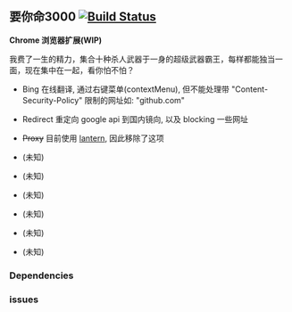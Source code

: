 要你命3000 [![Build Status](https://travis-ci.org/R32/YaoNiMing3000.svg?branch=master)](https://travis-ci.org/R32/YaoNiMing3000)
--------

**Chrome 浏览器扩展(WIP)**

我费了一生的精力，集合十种杀人武器于一身的超级武器霸王，每样都能独当一面，现在集中在一起，看你怕不怕？

- Bing 在线翻译, 通过右键菜单(contextMenu), 但不能处理带 "Content-Security-Policy" 限制的网址如: "github.com"

- Redirect 重定向 google api 到国内镜向, 以及 blocking 一些网址

- ~~Proxy~~ 目前使用 [lantern](https://github.com/getlantern/lantern), 因此移除了这项

- (未知)

- (未知)

- (未知)

- (未知)

- (未知)

- (未知)

### Dependencies


### issues

